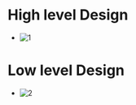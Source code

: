 # High level Design
- ![1](https://github.com/ShivarajuN/M2_Virtual_Fencer_and_water_management-/blob/main/2_Architecture/HD.png)

# Low level Design
- ![2](https://github.com/ShivarajuN/M2_Virtual_Fencer_and_water_management-/blob/main/2_Architecture/LD.png)

